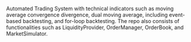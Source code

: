 Automated Trading System with technical indicators such as moving average convergence divergence, dual moving average, including event-based backtesting, and for-loop backtesting.
The repo also consists of functionalities such as LiquidityProvider, OrderManager, OrderBook, and MarketSimulator.
